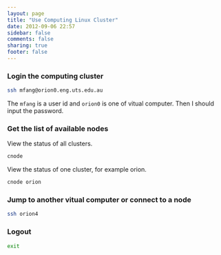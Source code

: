 ```yaml
---
layout: page
title: "Use Computing Linux Cluster"
date: 2012-09-06 22:57
sidebar: false
comments: false
sharing: true
footer: false
---
```

### Login the computing cluster

``` sh
ssh mfang@orion0.eng.uts.edu.au
```
The `mfang` is a user id and `orion0` is one of vitual computer. Then I should     input the password.
### Get the list of available nodes
View the status of all clusters.
``` sh
cnode
```
View the status of one cluster, for example orion.
``` sh
cnode orion
```
### Jump to another vitual computer or connect to a node
``` sh
ssh orion4
```
### Logout
``` sh
exit
```
